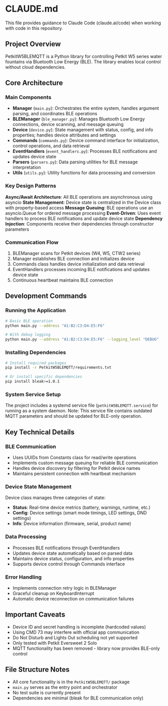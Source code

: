 # CLAUDE.md

This file provides guidance to Claude Code (claude.ai/code) when working with code in this repository.

## Project Overview

PetkitW5BLEMQTT is a Python library for controlling Petkit W5 series water fountains via Bluetooth Low Energy (BLE). The library enables local control without cloud dependencies.

## Core Architecture

### Main Components

- **Manager** (`main.py`): Orchestrates the entire system, handles argument parsing, and coordinates BLE operations
- **BLEManager** (`ble_manager.py`): Manages Bluetooth Low Energy connections, device scanning, and message queuing
- **Device** (`device.py`): State management with status, config, and info properties; handles device attributes and settings
- **Commands** (`commands.py`): Device command interface for initialization, control operations, and data retrieval
- **EventHandlers** (`event_handlers.py`): Processes BLE notifications and updates device state
- **Parsers** (`parsers.py`): Data parsing utilities for BLE message interpretation
- **Utils** (`utils.py`): Utility functions for data processing and conversion

### Key Design Patterns

**Async/Await Architecture**: All BLE operations are asynchronous using asyncio
**State Management**: Device state is centralized in the Device class with property-based access
**Message Queuing**: BLE operations use an asyncio.Queue for ordered message processing
**Event-Driven**: Uses event handlers to process BLE notifications and update device state
**Dependency Injection**: Components receive their dependencies through constructor parameters

### Communication Flow

1. BLEManager scans for Petkit devices (W4, W5, CTW2 series)
2. Manager establishes BLE connection and initializes device
3. Commands class handles device initialization and data retrieval
4. EventHandlers processes incoming BLE notifications and updates device state
5. Continuous heartbeat maintains BLE connection

## Development Commands

### Running the Application

```bash
# Basic BLE operation
python main.py --address "A1:B2:C3:D4:E5:F6"

# With debug logging
python main.py --address "A1:B2:C3:D4:E5:F6" --logging_level "DEBUG"
```

### Installing Dependencies

```bash
# Install required packages
pip install -r PetkitW5BLEMQTT/requirements.txt

# Or install specific dependencies
pip install bleak>=1.0.1
```

### System Service Setup

The project includes a systemd service file (`petkitW5BLEMQTT.service`) for running as a system daemon. Note: This service file contains outdated MQTT parameters and should be updated for BLE-only operation.

## Key Technical Details

### BLE Communication

- Uses UUIDs from Constants class for read/write operations
- Implements custom message queuing for reliable BLE communication
- Handles device discovery by filtering for Petkit device names
- Maintains persistent connection with heartbeat mechanism

### Device State Management

Device class manages three categories of state:
- **Status**: Real-time device metrics (battery, warnings, runtime, etc.)
- **Config**: Device settings (smart mode timings, LED settings, DND settings)
- **Info**: Device information (firmware, serial, product name)

### Data Processing

- Processes BLE notifications through EventHandlers
- Updates device state automatically based on parsed data
- Maintains device status, configuration, and info properties
- Supports device control through Commands interface

### Error Handling

- Implements connection retry logic in BLEManager
- Graceful cleanup on KeyboardInterrupt
- Automatic device reconnection on communication failures

## Important Caveats

- Device ID and secret handling is incomplete (hardcoded values)
- Using CMD 73 may interfere with official app communication
- Do Not Disturb and Lights Out scheduling not yet supported
- Only tested with Petkit Eversweet 2 Solo
- MQTT functionality has been removed - library now provides BLE-only control

## File Structure Notes

- All core functionality is in the `PetkitW5BLEMQTT/` package
- `main.py` serves as the entry point and orchestrator
- No test suite is currently present
- Dependencies are minimal (bleak for BLE communication only)
